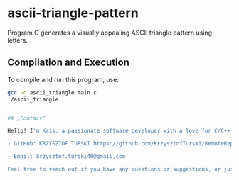 # ascii-triangle-pattern
Program C generates a visually appealing ASCII triangle pattern using letters.


## Compilation and Execution
To compile and run this program, use:
```bash
gcc -o ascii_triangle main.c
./ascii_triangle


## „Contact”

Hello! I'm Kris, a passionate software developer with a love for C/C++ programming. 

- GitHub: KRZYSZTOF TURSKI https://github.com/KrzysztofTurski/RemoteRepo

- Email: krzysztof.turski40@gmail.com

Feel free to reach out if you have any questions or suggestions, or just want to connect!

